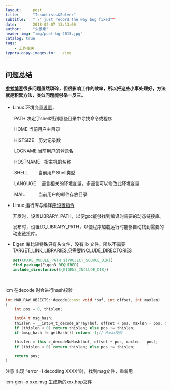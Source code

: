 ```yaml
---
layout:     post
title:      "IssueLists&Solver"
subtitle:   " \" just record the way bug fixed""
date:       2018-02-07 13:13:00
author:     "朱景泉"
header-img: "img/post-bg-2015.jpg"
catalog: true
tags:
    - 工作相关
typora-copy-images-to: ../img
---
```




## 问题总结

#### [参考博客](http://blog.csdn.net/u014629875/article/details/53694656)很多问题虽然琐碎，但很影响工作的效率，所以把这些小事处理好，方法就是积累方法，类似问题能够举一反三。

- Linux 环境变量[设置](http://soft.chinabyte.com/os/169/11412169.shtml)，

　　PATH 决定了shell将到哪些目录中寻找命令或程序

　　HOME 当前用户主目录

　　HISTSIZE　历史记录数

　　LOGNAME 当前用户的登录名

　　HOSTNAME　指主机的名称

　　SHELL 　　当前用户Shell类型

　　LANGUGE 　语言相关的环境变量，多语言可以修改此环境变量

　　MAIL　　　当前用户的邮件存放目录

- Linux 运行库与编译[库设置指令](http://www.cnblogs.com/panfeng412/archive/2011/10/20/library_path-and-ld_library_path.html)

  开发时，设置LIBRARY_PATH，以便gcc能够找到编译时需要的动态链接库。

  发布时，设置LD_LIBRARY_PATH，以便程序加载运行时能够自动找到需要的动态链接库。

- Eigen 库比较特殊只有头文件，没有lib 文件。所以不需要TARGET_LINK_LIBRARIES,只需要[INCLUDE_DIRECTORIES](https://stackoverflow.com/questions/12249140/find-package-eigen3-for-cmake)

  ```cmake
  set(CMAKE_MODULE_PATH ${PROJECT_SOURCE_DIR})
  find_package(Eigen3 REQUIRED)
  include_directories(${EIGEN3_INCLUDE_DIR})
  ```

  ​

lcm 在decode 时会进行hash校验

```cpp
int MWR_RAW_OBJECTS::decode(const void *buf, int offset, int maxlen)
{
    int pos = 0, thislen;

    int64_t msg_hash;
    thislen = __int64_t_decode_array(buf, offset + pos, maxlen - pos, &msg_hash, 1);
    if (thislen < 0) return thislen; else pos += thislen;
    if (msg_hash != getHash()) return -1;// Hash校验

    thislen = this->_decodeNoHash(buf, offset + pos, maxlen - pos);
    if (thislen < 0) return thislen; else pos += thislen;

    return pos;
}
```



注意 出现 “error -1 decoding XXXX”时，找到msg文件，重新用

lcm-gen -x xxx.msg 生成新的xxx.hpp文件